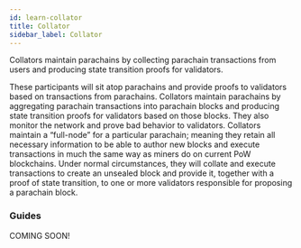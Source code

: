 ```yaml
---
id: learn-collator
title: Collator
sidebar_label: Collator
---
```


Collators maintain parachains by collecting parachain transactions from users and producing state
transition proofs for validators.

These participants will sit atop parachains and provide proofs to validators based on transactions
from parachains. Collators maintain parachains by aggregating parachain transactions into parachain
blocks and producing state transition proofs for validators based on those blocks. They also monitor
the network and prove bad behavior to validators. Collators maintain a “full-node” for a particular
parachain; meaning they retain all necessary information to be able to author new blocks and execute
transactions in much the same way as miners do on current PoW blockchains. Under normal
circumstances, they will collate and execute transactions to create an unsealed block and provide
it, together with a proof of state transition, to one or more validators responsible for proposing a
parachain block.

### Guides

COMING SOON!
